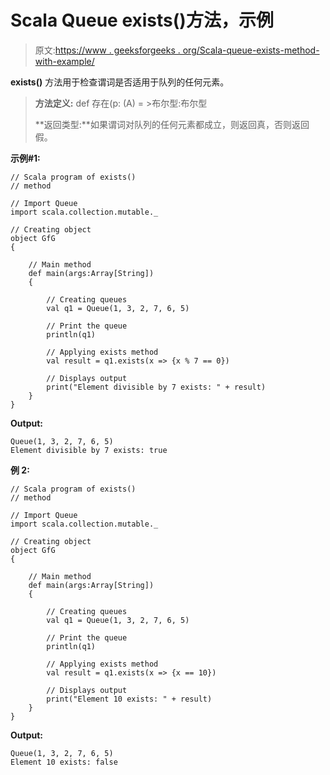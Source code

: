 # Scala Queue exists()方法，示例

> 原文:[https://www . geeksforgeeks . org/Scala-queue-exists-method-with-example/](https://www.geeksforgeeks.org/scala-queue-exists-method-with-example/)

**exists()** 方法用于检查谓词是否适用于队列的任何元素。

> **方法定义:** def 存在(p: (A) = >布尔型:布尔型
> 
> **返回类型:**如果谓词对队列的任何元素都成立，则返回真，否则返回假。

**示例#1:**

```
// Scala program of exists() 
// method 

// Import Queue  
import scala.collection.mutable._

// Creating object 
object GfG 
{ 

    // Main method 
    def main(args:Array[String]) 
    { 

        // Creating queues 
        val q1 = Queue(1, 3, 2, 7, 6, 5) 

        // Print the queue
        println(q1)

        // Applying exists method 
        val result = q1.exists(x => {x % 7 == 0}) 

        // Displays output 
        print("Element divisible by 7 exists: " + result)
    } 
} 
```

**Output:**

```
Queue(1, 3, 2, 7, 6, 5)
Element divisible by 7 exists: true

```

**例 2:**

```
// Scala program of exists() 
// method 

// Import Queue  
import scala.collection.mutable._

// Creating object 
object GfG 
{ 

    // Main method 
    def main(args:Array[String]) 
    { 

        // Creating queues 
        val q1 = Queue(1, 3, 2, 7, 6, 5) 

        // Print the queue
        println(q1)

        // Applying exists method 
        val result = q1.exists(x => {x == 10}) 

        // Displays output 
        print("Element 10 exists: " + result)
    } 
} 
```

**Output:**

```
Queue(1, 3, 2, 7, 6, 5)
Element 10 exists: false

```